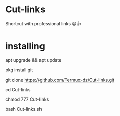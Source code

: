 # Cut-links

Shortcut with professional links 😁👍

# installing 

apt upgrade && apt update

pkg install git

git clone https://github.com/Termux-dz/Cut-links.git

cd Cut-links

chmod 777 Cut-links

bash Cut-links.sh
